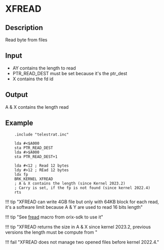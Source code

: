 # XFREAD

## Description

Read byte from files

## Input

* AY contains the length to read
* PTR_READ_DEST must be set because it's the ptr_dest
* X contains the fd id

## Output

A & X contains the length read

## Example

```ca65
    .include "telestrat.inc"

    lda #<$A000
    sta PTR_READ_DEST
    lda #>$A000
    sta PTR_READ_DEST+1

    lda #<12 ; Read 12 bytes
    ldy #>12 ; REad 12 bytes
    ldx fp
    BRK_KERNEL XFREAD
    ; A & X contains the length (since Kernel 2023.2)
    ; Carry is set, if the fp is not found (since kernel 2022.4)
    rts
```

!!! tip "XFREAD can write 4GB file but only with 64KB block for each read, it's a software limit because A & Y are used to read 16 bits length"


!!! tip "See [fread](../../../developer_manual/orixsdk_macros/fread) macro from orix-sdk to use it"

!!! tip "XFREAD returns the size in A & X since kernel 2023.2, previous versions the length must be compute from "

!!! fail "XFREAD does not manage two opened files before kernel 2022.4."
